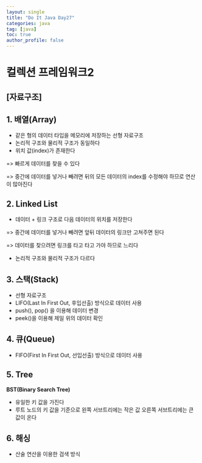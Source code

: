 ```yaml
---
layout: single
title: "Do It Java Day27"
categories: java
tag: [java]
toc: true
author_profile: false  
---
```

# 컬렉션 프레임워크2

## [자료구조]

## 1. 배열(Array)

* 같은 형의 데이터 타입을 메모리에 저장하는 선형 자료구조
* 논리적 구조와 물리적 구조가 동일하다
* 위치 값(index)가 존재한다

=> 빠르게 데이터를 찾을 수 있다

=> 중간에 데이터를 넣거나 빼려면 뒤의 모든 데이터의 index를 수정해야 하므로 연산이 많아진다



## 2. Linked List

* 데이터 + 링크 구조로 다음 데이터의 위치를 저장한다

=> 중간에 데이터를 넣거나 빼려면 앞뒤 데이터의 링크만 고쳐주면 된다

=> 데이터를 찾으려면 링크를 타고 타고 가야 하므로 느리다

* 논리적 구조와 물리적 구조가 다르다



## 3. 스택(Stack)

* 선형 자료구조
* LIFO(Last In First Out, 후입선출) 방식으로 데이터 사용
* push(), pop() 을 이용해 데이터 변경
* peek()을 이용해 제일 위의 데이터 확인



## 4. 큐(Queue)

* FIFO(First In First Out, 선입선출) 방식으로 데이터 사용



## 5. Tree

**BST(Binary Search Tree)**

* 유일한 키 값을 가진다
* 루트 노드의 키 값을 기준으로 왼쪽 서브트리에는 작은 값 오른쪽 서브트리에는 큰 값이 온다



## 6. 해싱

* 산술 연산을 이용한 검색 방식

